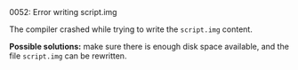 <!doctype html>
<html lang="es">
<head>
	<title>Mensajes de Error</title>
	<meta charset="utf-8">
	<meta http-equiv="X-UA-Compatible" content="IE=edge">
	<meta name="viewport" content="width=device-width, initial-scale=1">
	<link rel="stylesheet" type="text/css" href="../../../style/style.css">
</head>
<body>
0052: Error writing script.img

The compiler crashed while trying to write the `script.img` content.

**Possible solutions:** make sure there is enough disk space available, and the file `script.img` can be rewritten.

<script src="../../../js/main.min.js"></script>